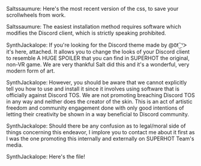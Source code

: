 Saltssaumure: Here's the most recent version of the css, to save your scrollwheels from work.

Saltssaumure: The easiest installation method requires software which modifies the Discord client, which is strictly speaking prohibited.

SynthJackalope: If you're looking for the Discord theme made by @ᘛ⁐̤ᕐᐷ it's here, attached. It allows you to change the looks of your Discord client to resemble A HUGE SPOILER that you can find in SUPERHOT the original, non-VR game. We are very thankful Salt did this and it's a wonderful, very modern form of art. 

SynthJackalope: However, you should be aware that we cannot explicitly tell you how to use and install it since it involves using software that is officially against Discord TOS. We are not promoting breaching Discord TOS in any way and neither does the creator of the skin. This is an act of artistic freedom and community engagement done with only good intentions of letting their creativity be shown in a way beneficial to Discord community. 

SynthJackalope: Should there be any confusion as to legal/moral side of things concerning this endeavor, I implore you to contact me about it first as I was the one promoting this internally and externally on SUPERHOT Team's media.

SynthJackalope: Here's the file!